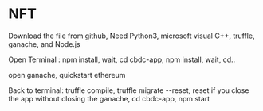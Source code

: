 # NFT
Download the file from github,
Need Python3, microsoft visual C++, truffle, ganache, and Node.js

Open Terminal :
npm install, wait,
cd cbdc-app,
npm install, wait,
cd..

open ganache, quickstart ethereum

Back to terminal:
truffle compile,
truffle migrate --reset, reset if you close the app without closing the ganache,
cd cbdc-app,
npm start
